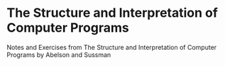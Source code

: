# The Structure and Interpretation of Computer Programs
Notes and Exercises from The Structure and Interpretation of Computer Programs by Abelson and Sussman
